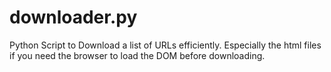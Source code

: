 # downloader.py
Python Script to Download a list of URLs efficiently. Especially the html files if you need the browser to load the DOM before downloading.
